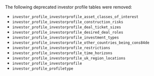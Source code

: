 The following deprecated investor profile tables were removed:

- `investor_profile_investorprofile_asset_classes_of_interest`
- `investor_profile_investorprofile_construction_risks`
- `investor_profile_investorprofile_deal_ticket_sizes`
- `investor_profile_investorprofile_desired_deal_roles`
- `investor_profile_investorprofile_investment_types`
- `investor_profile_investorprofile_other_countries_being_cons84de`
- `investor_profile_investorprofile_restrictions`
- `investor_profile_investorprofile_time_horizons`
- `investor_profile_investorprofile_uk_region_locations`
- `investor_profile_investorprofile`
- `investor_profile_profiletype`
